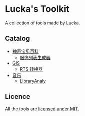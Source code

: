 # Lucka's Toolkit
A collection of tools made by Lucka.

## Catalog
* [神奇宝贝百科](/52Poké-Wiki/)
  * [服饰列表生成器](/52Poké-Wiki/ClothTableGenerator/)
* [GIS](/GIS/)
  * [RTS 转换器](/GIS/RTSConverter/)
* [音乐](/Music/)
  * [LibraryAnaly](/Music/LibraryAnaly/)

## Licence
All the tools are [licensed under MIT](/LICENSE).
